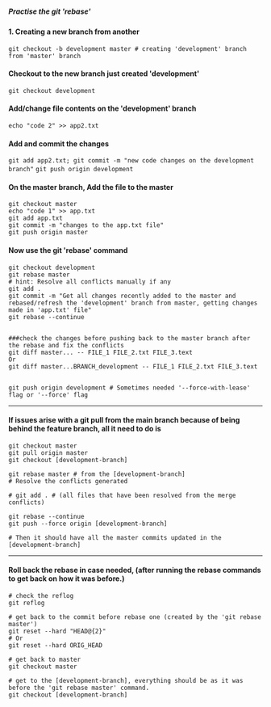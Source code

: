 ##### Practise the git 'rebase' 
#### 1. Creating a new branch from another
`git checkout -b development master # creating 'development' branch from 'master' branch`

#### Checkout to the new branch just created 'development'
`git checkout development`

#### Add/change file contents on the 'development' branch 
`echo "code 2" >> app2.txt`

#### Add and commit the changes
`git add app2.txt; git commit -m "new code changes on the development branch"`
`git push origin development`


#### On the master branch, Add the file to the master
```
git checkout master
echo "code 1" >> app.txt
git add app.txt
git commit -m "changes to the app.txt file"
git push origin master
```

#### Now use the git 'rebase' command
```
git checkout development
git rebase master
# hint: Resolve all conflicts manually if any
git add .
git commit -m "Get all changes recently added to the master and rebased/refresh the 'development' branch from master, getting changes made in 'app.txt' file"
git rebase --continue


###check the changes before pushing back to the master branch after the rebase and fix the conflicts
git diff master... -- FILE_1 FILE_2.txt FILE_3.text
Or
git diff master...BRANCH_development -- FILE_1 FILE_2.txt FILE_3.text 


git push origin development # Sometimes needed '--force-with-lease' flag or '--force' flag
```

------------------------------------------

#### If issues arise with a git pull from the main branch because of being behind the feature branch, all it need to do is 
```
git checkout master
git pull origin master
git checkout [development-branch]

git rebase master # from the [development-branch]
# Resolve the conflicts generated

# git add . # (all files that have been resolved from the merge conflicts)

git rebase --continue
git push --force origin [development-branch]

# Then it should have all the master commits updated in the [development-branch]
```
------------------------------------------

#### Roll back the rebase in case needed, (after running the rebase commands to get back on how it was before.)
```
# check the reflog
git reflog

# get back to the commit before rebase one (created by the 'git rebase master')
git reset --hard "HEAD@{2}" 
# Or
git reset --hard ORIG_HEAD

# get back to master
git checkout master

# get to the [development-branch], everything should be as it was before the 'git rebase master' command.
git checkout [development-branch]
```





